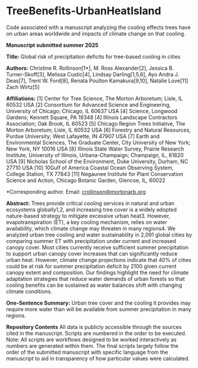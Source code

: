 # TreeBenefits-UrbanHeatIsland
Code associated with a manuscript analyzing the cooling effects trees have on urban areas worldwide and impacts of climate change on that cooling.

**Manuscript submitted summer 2025**

**Title:** Global risk of precipitation deficits for tree-based cooling in cities

**Authors:** Christine R. Rollinson[1*],  M. Ross Alexander[2], Jessica B. Turner-Skoff[3], Melissa Custic[4], Lindsay Darling[1,5,6], Ayo Andra J. Deas[7], Trent W. Ford[8], Renata Poulton Kamakura[9,10], Natalie Love[11] Zach Wirtz[5]

**Affiliations:**
[1] Center for Tree Science, The Morton Arboretum; Lisle, IL 60532 USA
[2] Consortium for Advanced Science and Engineering, University of Chicago; Chicago, IL 60637 USA
[4] Science, Longwood Gardens; Kennett Square, PA 19348
[4] Illinois Landscape Contractors Association; Oak Brook, IL 60523
[5] Chicago Region Trees Initiative, The Morton Arboretum; Lisle, IL 60532 USA
[6] Forestry and Natural Resources, Purdue University; West Lafayette, IN 47907 USA
[7] Earth and Environmental Sciences, The Graduate Center, City University of New York; New York, NY 10016 USA
[8] Illinois State Water Survey, Prairie Research Institute, University of Illinois, Urbana-Champaign; Champaign, IL, 61820 USA
[9] Nicholas School of the Environment, Duke University, Durham, NC 27710 USA
[10] 10Gulf of America Coastal Ocean Observing System, College Station, TX 77843 
[11] Negaunee Institute for Plant Conservation Science and Action, Chicago Botanic Garden, Glencoe, IL, 60022

*Corresponding author. Email: crollinson@mortonarb.org

**Abstract:** Trees provide critical cooling services in natural and urban ecosystems globally1,2, and increasing tree cover is a widely adopted nature-based strategy to mitigate excessive urban heat3. However, evapotranspiration (ET), a key cooling mechanism, relies on water availability, which climate change may threaten in many regions4. We analyzed urban tree cooling and water sustainability in 2,091 global cities by comparing summer ET with precipitation under current and increased canopy cover. Most cities currently receive sufficient summer precipitation to support urban canopy cover increases that can significantly reduce urban heat. However, climate change projections indicate that 40% of cities could be at risk for summer precipitation deficit by 2100 given current canopy extent and composition. Our findings highlight the need for climate adaptation strategies that reduce water demands of urban forests so that cooling benefits can be sustained as water balances shift with changing climate conditions.

**One-Sentence Summary:** Urban tree cover and the cooling it provides may require more water than will be available from summer precipitation in many regions.




**Repository Contents**
All data is publicly accessible through the sources cited in the manuscript.  Scripts are numbered in the order to be executed.  Note: All scripts are workflows designed to be worked interactively as numbers are generated within them.  The final scripts largely follow the order of the submitted manuscript with specific language from the manuscript to aid in transparency of how particular values were calculated.
